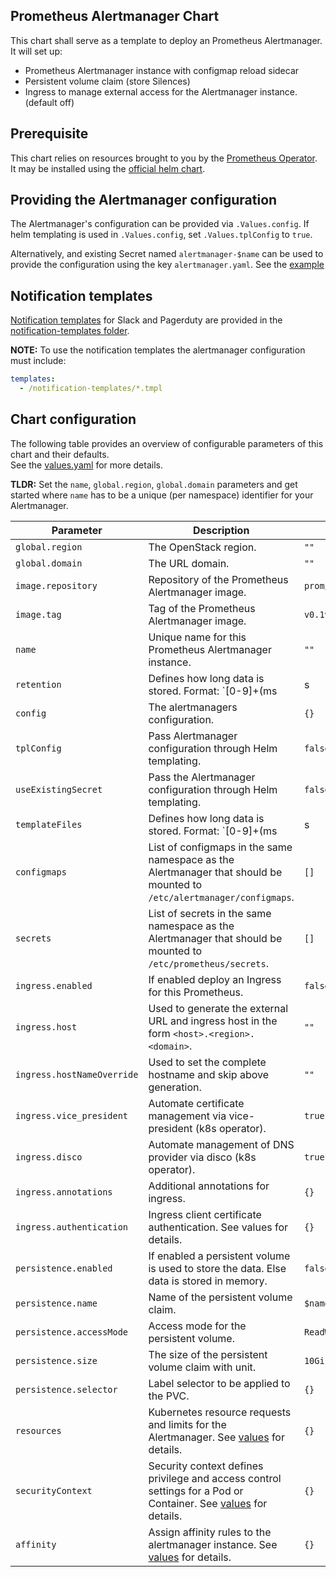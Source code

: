 Prometheus Alertmanager Chart
-----------------------------

This chart shall serve as a template to deploy an Prometheus Alertmanager.  
It will set up:
- Prometheus Alertmanager instance with configmap reload sidecar
- Persistent volume claim (store Silences)
- Ingress to manage external access for the Alertmanager instance. (default off)

## Prerequisite

This chart relies on resources brought to you by the [Prometheus Operator](https://github.com/coreos/prometheus-operator).  
It may be installed using the [official helm chart](https://github.com/helm/charts/tree/master/stable/prometheus-operator).

## Providing the Alertmanager configuration

The Alertmanager's configuration can be provided via `.Values.config`.
If helm templating is used in `.Values.config`, set `.Values.tplConfig` to `true`.

Alternatively, and existing Secret named `alertmanager-$name` can be used to provide the configuration using the key `alertmanager.yaml`. 
See the [example](./examples)

## Notification templates

[Notification templates](https://prometheus.io/docs/alerting/notification_examples) for Slack and Pagerduty are provided in the [notification-templates folder](./notification-templates).

**NOTE:** To use the notification templates the alertmanager configuration must include:
```yaml
templates:
  - /notification-templates/*.tmpl
```

## Chart configuration

The following table provides an overview of configurable parameters of this chart and their defaults.  
See the [values.yaml](./values.yaml) for more details.  

**TLDR:** Set the `name`, `global.region`, `global.domain` parameters and get started where `name` has to be a unique (per namespace) identifier for your Alertmanager.

|       Parameter                        |           Description                                                                                                   |                         Default                     |
|----------------------------------------|-------------------------------------------------------------------------------------------------------------------------|-----------------------------------------------------|
| `global.region`                        | The OpenStack region.                                                                                                   | `""`                                                |
| `global.domain`                        | The URL domain.                                                                                                         | `""`                                                |
| `image.repository`                     | Repository of the Prometheus Alertmanager image.                                                                        | `prom/alertmanager`                                 |
| `image.tag`                            | Tag of the Prometheus Alertmanager image.                                                                               | `v0.19.0`                                           |
| `name`                                 | Unique name for this Prometheus Alertmanager instance.                                                                  | `""`                                                |
| `retention`                            | Defines how long data is stored. Format: `[0-9]+(ms|s|m|h)`.                                                            | `168h`                                              |
| `config`                               | The alertmanagers configuration.                                                                                        | `{}`                                                |
| `tplConfig`                            | Pass Alertmanager configuration through Helm templating.                                                                | `false`                                             |
| `useExistingSecret`                    | Pass the Alertmanager configuration through Helm templating.                                                            | `false`                                             |
| `templateFiles`                        | Defines how long data is stored. Format: `[0-9]+(ms|s|m|h|d|w|y)`.                                                      | `{}`                                                |
| `configmaps`                           | List of configmaps in the same namespace as the Alertmanager that should be mounted to `/etc/alertmanager/configmaps`.  | `[]`                                                |
| `secrets`                              | List of secrets in the same namespace as the Alertmanager that should be mounted to `/etc/prometheus/secrets`.          | `[]`                                                |
| `ingress.enabled`                      | If enabled deploy an Ingress for this Prometheus.                                                                       | `false`                                             |
| `ingress.host`                         | Used to generate the external URL and ingress host in the form `<host>.<region>.<domain>`.                              | `""`                                                |
| `ingress.hostNameOverride`             | Used to set the complete hostname and skip above generation.                                                            | `""`                                                |
| `ingress.vice_president`               | Automate certificate management via vice-president (k8s operator).                                                      | `true`                                              |
| `ingress.disco`                        | Automate management of DNS provider via disco (k8s operator).                                                           | `true`                                              |
| `ingress.annotations`                  | Additional annotations for ingress.                                                                                     | `{}`                                                |
| `ingress.authentication`               | Ingress client certificate authentication. See values for details.                                                      | `{}`                                                |
| `persistence.enabled`                  | If enabled a persistent volume is used to store the data. Else data is stored in memory.                                | `false`                                             |
| `persistence.name`                     | Name of the persistent volume claim.                                                                                    | `$name`                                             |
| `persistence.accessMode`               | Access mode for the persistent volume.                                                                                  | `ReadWriteOnce`                                     |
| `persistence.size`                     | The size of the persistent volume claim with unit.                                                                      | `10Gi`                                              |
| `persistence.selector`                 | Label selector to be applied to the PVC.                                                                                | `{}`                                                |
| `resources`                            | Kubernetes resource requests and limits for the Alertmanager. See [values](./values.yaml) for details.                  | `{}`                                                |
| `securityContext`                      | Security context defines privilege and access control settings for a Pod or Container. See [values](./values.yaml) for details. | `{}`                                                |
| `affinity`                             | Assign affinity rules to the alertmanager instance. See [values](./values.yaml) for details.                            | `{}`                                                |
